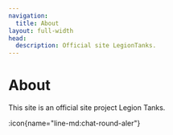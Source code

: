 ```yaml
---
navigation:
  title: About
layout: full-width
head:
  description: Official site LegionTanks.
---
```


# About

This site is an official site project Legion Tanks.

:icon{name="line-md:chat-round-aler"}
